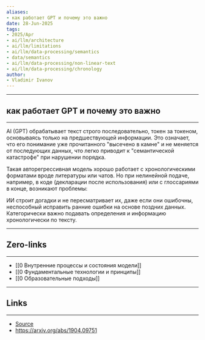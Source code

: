 ```yaml
---
aliases: 
- как работает GPT и почему это важно 
date: 28-Jun-2025
tags:
- 2025/Apr
- ai/llm/architecture
- ai/llm/limitations
- ai/llm/data-processing/semantics
- data/semantics
- ai/llm/data-processing/non-linear-text
- ai/llm/data-processing/chronology
author:
- Vladimir Ivanov
---
```

-----
##  как работает GPT и почему это важно 
-----
AI (GPT) обрабатывает текст строго последовательно, токен за токеном, основываясь только на предшествующей информации. Это означает, что его понимание уже прочитанного "высечено в камне" и не меняется от последующих данных, что легко приводит к "семантической катастрофе" при нарушении порядка. 

Такая авторегрессивная модель хорошо работает с хронологическими форматами вроде литературы или чатов. Но при нелинейной подаче, например, в коде (декларации после использования) или с глоссариями в конце, возникают проблемы: 

ИИ строит догадки и не пересматривает их, даже если они ошибочны, неспособный исправить ранние ошибки на основе поздних данных. Категорически важно подавать определения и информацию хронологически по тексту.

---
## Zero-links
---
- [[0 Внутренние процессы и состояния модели]]
- [[0 Фундаментальные технологии и принципы]]
- [[0 Образовательные подходы]]

---
## Links
---
- [Source](https://t.me/turboproject/1589)
- https://arxiv.org/abs/1904.09751